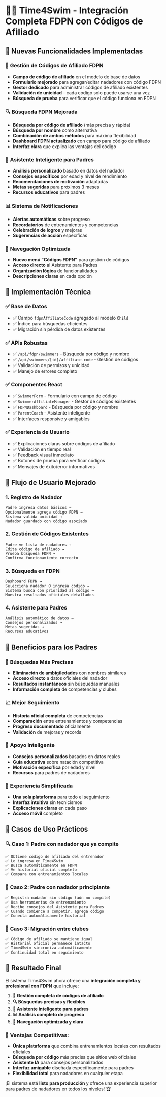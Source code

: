 # 🏊‍♀️ Time4Swim - Integración Completa FDPN con Códigos de Afiliado

## 🌟 Nuevas Funcionalidades Implementadas

### 🔢 **Gestión de Códigos de Afiliado FDPN**
- **Campo de código de afiliado** en el modelo de base de datos
- **Formulario mejorado** para agregar/editar nadadores con código FDPN
- **Gestor dedicado** para administrar códigos de afiliado existentes
- **Validación de unicidad** - cada código solo puede usarse una vez
- **Búsqueda de prueba** para verificar que el código funciona en FDPN

### 🔍 **Búsqueda FDPN Mejorada**
- **Búsqueda por código de afiliado** (más precisa y rápida)
- **Búsqueda por nombre** como alternativa
- **Combinación de ambos métodos** para máxima flexibilidad
- **Dashboard FDPN actualizado** con campo para código de afiliado
- **Interfaz clara** que explica las ventajas del código

### 🧠 **Asistente Inteligente para Padres**
- **Análisis personalizado** basado en datos del nadador
- **Consejos específicos** por edad y nivel de rendimiento
- **Recomendaciones de motivación** adaptadas
- **Metas sugeridas** para próximos 3 meses
- **Recursos educativos** para padres

### 📊 **Sistema de Notificaciones**
- **Alertas automáticas** sobre progreso
- **Recordatorios** de entrenamientos y competencias
- **Celebración de logros** y mejoras
- **Sugerencias de acción** específicas

### 🎯 **Navegación Optimizada**
- **Nuevo menú "Códigos FDPN"** para gestión de códigos
- **Acceso directo** al Asistente para Padres
- **Organización lógica** de funcionalidades
- **Descripciones claras** en cada opción

## 🔧 Implementación Técnica

### ✅ **Base de Datos**
- ✅ Campo `fdpnAffiliateCode` agregado al modelo `Child`
- ✅ Índice para búsquedas eficientes
- ✅ Migración sin pérdida de datos existentes

### ✅ **APIs Robustas**
- ✅ `/api/fdpn/swimmers` - Búsqueda por código y nombre
- ✅ `/api/swimmers/[id]/affiliate-code` - Gestión de códigos
- ✅ Validación de permisos y unicidad
- ✅ Manejo de errores completo

### ✅ **Componentes React**
- ✅ `SwimmerForm` - Formulario con campo de código
- ✅ `SwimmerAffiliateManager` - Gestor de códigos existentes
- ✅ `FDPNDashboard` - Búsqueda por código y nombre
- ✅ `ParentCoach` - Asistente inteligente
- ✅ Interfaces responsive y amigables

### ✅ **Experiencia de Usuario**
- ✅ Explicaciones claras sobre códigos de afiliado
- ✅ Validación en tiempo real
- ✅ Feedback visual inmediato
- ✅ Botones de prueba para verificar códigos
- ✅ Mensajes de éxito/error informativos

## 🎨 Flujo de Usuario Mejorado

### 1. **Registro de Nadador**
```
Padre ingresa datos básicos → 
Opcionalmente agrega código FDPN → 
Sistema valida unicidad → 
Nadador guardado con código asociado
```

### 2. **Gestión de Códigos Existentes**
```
Padre ve lista de nadadores → 
Edita código de afiliado → 
Prueba búsqueda FDPN → 
Confirma funcionamiento correcto
```

### 3. **Búsqueda en FDPN**
```
Dashboard FDPN → 
Selecciona nadador O ingresa código → 
Sistema busca con prioridad al código → 
Muestra resultados oficiales detallados
```

### 4. **Asistente para Padres**
```
Análisis automático de datos → 
Consejos personalizados → 
Metas sugeridas → 
Recursos educativos
```

## 🚀 Beneficios para los Padres

### 🎯 **Búsquedas Más Precisas**
- **Eliminación de ambigüedades** con nombres similares
- **Acceso directo** a datos oficiales del nadador
- **Resultados instantáneos** sin búsquedas manuales
- **Información completa** de competencias y clubes

### 📈 **Mejor Seguimiento**
- **Historia oficial completa** de competencias
- **Comparación** entre entrenamientos y competencias
- **Progreso documentado** oficialmente
- **Validación** de mejoras y records

### 🧠 **Apoyo Inteligente**
- **Consejos personalizados** basados en datos reales
- **Guía educativa** sobre natación competitiva
- **Motivación específica** por edad y nivel
- **Recursos** para padres de nadadores

### 🎉 **Experiencia Simplificada**
- **Una sola plataforma** para todo el seguimiento
- **Interfaz intuitiva** sin tecnicismos
- **Explicaciones claras** en cada paso
- **Acceso móvil** completo

## 📱 Casos de Uso Prácticos

### 🔍 **Caso 1: Padre con nadador que ya compite**
```
✅ Obtiene código de afiliado del entrenador
✅ Lo ingresa en Time4Swim
✅ Busca automáticamente en FDPN
✅ Ve historial oficial completo
✅ Compara con entrenamientos locales
```

### 👶 **Caso 2: Padre con nadador principiante**
```
✅ Registra nadador sin código (aún no compite)
✅ Usa herramientas de entrenamiento
✅ Recibe consejos del Asistente para Padres
✅ Cuando comience a competir, agrega código
✅ Conecta automáticamente historial
```

### 🔄 **Caso 3: Migración entre clubes**
```
✅ Código de afiliado se mantiene igual
✅ Historial oficial permanece intacto
✅ Time4Swim sincroniza automáticamente
✅ Continuidad total en seguimiento
```

## 🎊 Resultado Final

El sistema Time4Swim ahora ofrece una **integración completa y profesional con FDPN** que incluye:

1. **🔢 Gestión completa de códigos de afiliado**
2. **🔍 Búsquedas precisas y flexibles**
3. **🧠 Asistente inteligente para padres**
4. **📊 Análisis completo de progreso**
5. **🎯 Navegación optimizada y clara**

### 🌟 **Ventajas Competitivas:**
- **Única plataforma** que combina entrenamientos locales con resultados oficiales
- **Búsqueda por código** más precisa que sitios web oficiales
- **Asistente IA** para consejos personalizados
- **Interfaz amigable** diseñada específicamente para padres
- **Flexibilidad total** para nadadores en cualquier etapa

¡El sistema está **listo para producción** y ofrece una experiencia superior para padres de nadadores en todos los niveles! 🏆